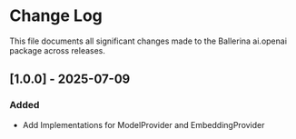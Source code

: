 # Change Log

This file documents all significant changes made to the Ballerina ai.openai package across releases.

## [1.0.0] - 2025-07-09

### Added
- Add Implementations for ModelProvider and EmbeddingProvider
